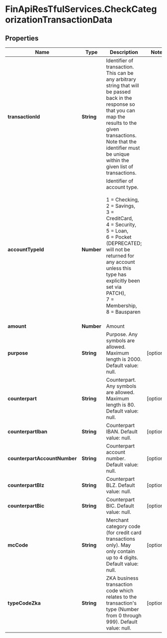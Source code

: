 # FinApiResTfulServices.CheckCategorizationTransactionData

## Properties
Name | Type | Description | Notes
------------ | ------------- | ------------- | -------------
**transactionId** | **String** | Identifier of transaction. This can be any arbitrary string that will be passed back in the response so that you can map the results to the given transactions. Note that the identifier must be unique within the given list of transactions. | 
**accountTypeId** | **Number** | Identifier of account type.<br/><br/>1 = Checking,<br/>2 = Savings,<br/>3 = CreditCard,<br/>4 = Security,<br/>5 = Loan,<br/>6 = Pocket (DEPRECATED; will not be returned for any account unless this type has explicitly been set via PATCH),<br/>7 = Membership,<br/>8 = Bausparen<br/><br/> | 
**amount** | **Number** | Amount | 
**purpose** | **String** | Purpose. Any symbols are allowed. Maximum length is 2000. Default value: null. | [optional] 
**counterpart** | **String** | Counterpart. Any symbols are allowed. Maximum length is 80. Default value: null. | [optional] 
**counterpartIban** | **String** | Counterpart IBAN. Default value: null. | [optional] 
**counterpartAccountNumber** | **String** | Counterpart account number. Default value: null. | [optional] 
**counterpartBlz** | **String** | Counterpart BLZ. Default value: null. | [optional] 
**counterpartBic** | **String** | Counterpart BIC. Default value: null. | [optional] 
**mcCode** | **String** | Merchant category code (for credit card transactions only). May only contain up to 4 digits. Default value: null. | [optional] 
**typeCodeZka** | **String** | ZKA business transaction code which relates to the transaction's type (Number from 0 through 999). Default value: null. | [optional] 


